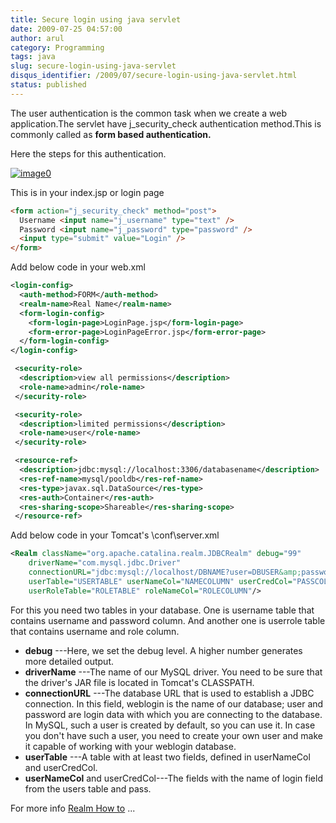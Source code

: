 ```yaml
---
title: Secure login using java servlet
date: 2009-07-25 04:57:00
author: arul
category: Programming
tags: java
slug: secure-login-using-java-servlet
disqus_identifier: /2009/07/secure-login-using-java-servlet.html
status: published
---
```


The user authentication is the common task when we create a web
application.The servlet have j_security_check authentication method.This
is commonly called as **form based authentication.**

Here the steps for this authentication.

[![image0](http://2.bp.blogspot.com/_Tq9uaJI0Xww/SmriIO1lnLI/AAAAAAAAFJM/6ru3Sprujzs/s400/tomcat.png)](http://2.bp.blogspot.com/_Tq9uaJI0Xww/SmriIO1lnLI/AAAAAAAAFJM/6ru3Sprujzs/s1600-h/tomcat.png)

This is in your index.jsp or login page

``` html
<form action="j_security_check" method="post">
  Username <input name="j_username" type="text" />
  Password <input name="j_password" type="password" />
  <input type="submit" value="Login" />
</form>
```

Add below code in your web.xml

``` xml
<login-config>
  <auth-method>FORM</auth-method>
  <realm-name>Real Name</realm-name>
  <form-login-config>
    <form-login-page>LoginPage.jsp</form-login-page>
    <form-error-page>LoginPageError.jsp</form-error-page>
  </form-login-config>
</login-config>

 <security-role>
  <description>view all permissions</description>
  <role-name>admin</role-name>
 </security-role>

 <security-role>
  <description>limited permissions</description>
  <role-name>user</role-name>
 </security-role>

 <resource-ref>
  <description>jdbc:mysql://localhost:3306/databasename</description>
  <res-ref-name>mysql/pooldb</res-ref-name>
  <res-type>javax.sql.DataSource</res-type>
  <res-auth>Container</res-auth>
  <res-sharing-scope>Shareable</res-sharing-scope>
 </resource-ref>
```

Add below code in your Tomcat\'s \\conf\\server.xml

``` xml
<Realm className="org.apache.catalina.realm.JDBCRealm" debug="99"
    driverName="com.mysql.jdbc.Driver"
    connectionURL="jdbc:mysql://localhost/DBNAME?user=DBUSER&amp;password=DBPASS"
    userTable="USERTABLE" userNameCol="NAMECOLUMN" userCredCol="PASSCOLUMN"
    userRoleTable="ROLETABLE" roleNameCol="ROLECOLUMN"/>
```

For this you need two tables in your database. One is username table
that contains username and password column. And another one is userrole
table that contains username and role column.

-   **debug** ---Here, we set the debug level. A higher number generates
    more detailed output.
-   **driverName** ---The name of our MySQL driver. You need to be sure
    that the driver\'s JAR file is located in Tomcat\'s CLASSPATH.
-   **connectionURL** ---The database URL that is used to establish a
    JDBC connection. In this field, weblogin is the name of our
    database; user and password are login data with which you are
    connecting to the database. In MySQL, such a user is created by
    default, so you can use it. In case you don\'t have such a user, you
    need to create your own user and make it capable of working with
    your weblogin database.
-   **userTable** ---A table with at least two fields, defined in
    userNameCol and userCredCol.
-   **userNameCol** and userCredCol---The fields with the name of login
    field from the users table and pass.

For more info [Realm How
to](http://tomcat.apache.org/tomcat-5.5-doc/realm-howto.html) \...
